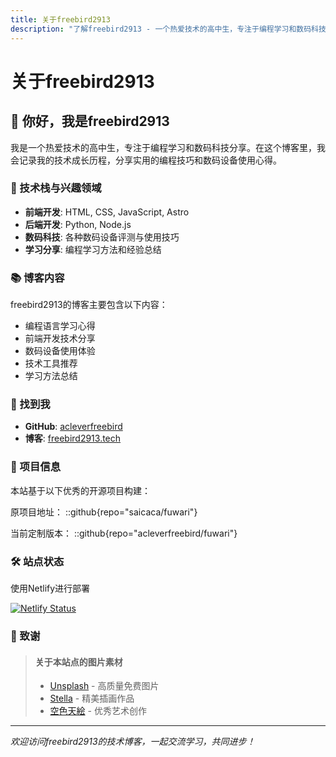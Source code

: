 ```yaml
---
title: 关于freebird2913
description: "了解freebird2913 - 一个热爱技术的高中生，专注于编程学习和数码科技分享"
---
```


# 关于freebird2913

## 👋 你好，我是freebird2913

我是一个热爱技术的高中生，专注于编程学习和数码科技分享。在这个博客里，我会记录我的技术成长历程，分享实用的编程技巧和数码设备使用心得。

### 🚀 技术栈与兴趣领域

- **前端开发**: HTML, CSS, JavaScript, Astro
- **后端开发**: Python, Node.js
- **数码科技**: 各种数码设备评测与使用技巧
- **学习分享**: 编程学习方法和经验总结

### 📚 博客内容

freebird2913的博客主要包含以下内容：
- 编程语言学习心得
- 前端开发技术分享
- 数码设备使用体验
- 技术工具推荐
- 学习方法总结

### 🔗 找到我

- **GitHub**: [acleverfreebird](https://github.com/acleverfreebird)
- **博客**: [freebird2913.tech](https://freebird2913.tech)

### 📖 项目信息

本站基于以下优秀的开源项目构建：

原项目地址：
::github{repo="saicaca/fuwari"}

当前定制版本：
::github{repo="acleverfreebird/fuwari"}


### 🛠️ 站点状态

使用Netlify进行部署

[![Netlify Status](https://api.netlify.com/api/v1/badges/9a4f07ab-a952-45b8-a145-7dc91ddcbafe/deploy-status)](https://app.netlify.com/projects/freebirdblog/deploys)

### 🎨 致谢

> #### 关于本站点的图片素材
> - [Unsplash](https://unsplash.com/) - 高质量免费图片
> - [Stella](https://www.pixiv.net/users/93273965) - 精美插画作品
> - [空色天絵](https://www.pixiv.net/users/94714949) - 优秀艺术创作

---

*欢迎访问freebird2913的技术博客，一起交流学习，共同进步！*